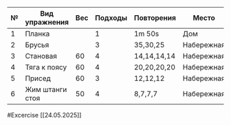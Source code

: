 

| №   | Вид упражнения  | Вес | Подходы | Повторения  | Место      |
| --- | --------------- | --- | ------- | ----------- | ---------- |
| 1   | Планка          |     | 1       | 1m 50s      | Дом        |
| 2   | Брусья          |     | 3       | 35,30,25    | Набережная |
| 3   | Становая        | 60  | 4       | 14,14,14,14 | Набережная |
| 4   | Тяга к поясу    | 60  | 4       | 20,20,20,20 | Набережная |
| 5   | Присед          | 60  | 3       | 12,12,12    | Набережная |
| 6   | Жим штанги стоя | 50  | 4       | 8,7,7,7     | Набережная |


#Excercise
[[24.05.2025]]